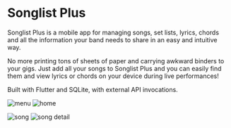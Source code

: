 # Songlist Plus

Songlist Plus is a mobile app for managing songs, set lists, lyrics, chords and all the information your band needs to share in an easy and intuitive way.

No more printing tons of sheets of paper and carrying awkward binders to your gigs. Just add all your songs to Songlist Plus and you can easily find them and view lyrics or chords on your device during live performances!

Built with Flutter and SQLite, with external API invocations.

![menu]([http://url/to/img.png](https://play-lh.googleusercontent.com/DrFOueNNf3Mjq1-p8XeDTDxbcDo8EhWTMCO209r--zFl_RcQ1wwhzwEFXUaqoapZNQ=w2560-h1440-rw)) ![home]([http://url/to/img.png](https://play-lh.googleusercontent.com/GAUaL4bPvFCc3Hj10UCi7t0LvigIBewdByBlRiRU7wDROZjiuPFyG4UfD5rotWrdajs=w2560-h1440-rw))

![song]([http://url/to/img.png](https://play-lh.googleusercontent.com/YJ0y_OpTLiH9mLVW36aB0b-5T7jp9qdT2Q0KAkd8MYeGrAdUWzbX5jYK-_BLXfOT77Q=w2560-h1440-rw)) ![song detail]([http://url/to/img.png](https://play-lh.googleusercontent.com/MjjIZgi6f6J1KcCv6Z52iWYfha3XQM3hE7olaZY20FtVHbFsRDqjadMbCZOhe55jjYs=w2560-h1440-rw))


